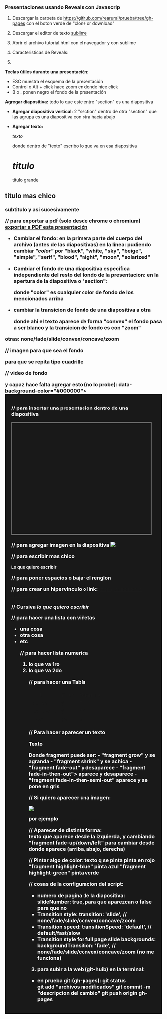 ### Presentaciones usando Reveals con Javascrip

1) Descargar la carpeta de https://github.com/rearural/prueba/tree/gh-pages con el boton verde de "clone or download"

2) Descargar el editor de texto [sublime](https://www.sublimetext.com/)

3) Abrir el archivo tutorial.html con el navegador y con sublime

4) Caracteristicas de Reveals:
5)

__Teclas útiles durante una presentación__:
-  ESC muestra el esquema de la presentación
-  Control o Alt + click hace zoom en donde hice click
- B o . ponen negro el fondo de la presentación

__Agregar diapositiva:__ todo lo que este entre "section" es una diapositiva
<section>

</section>

- __Agregar diapositiva vertical:__ 2 "section" dentro de otra "section" que las agrupa es una diapositiva con otra hacia abajo
<section>
  <section>

  </section>
  <section>

  </section>
</section>

- __Agregar texto:__
_<p>texto</p>_ donde dentro de "texto" escribo lo que va en esa diapositiva
_<h1> titulo </h1>_ titulo grande
<h2> titulo mas chico
<h3> subtitulo y asi sucesivamente

// para exportar a pdf (solo desde chrome o chromium)
<a href="https://github.com/presentacion.js#pdf-export">exportar a PDF esta presentación</a>

- __Cambiar el fondo__: en la primera parte del cuerpo del archivo (antes de las diapositivas) en la línea:
_<link rel="stylesheet" href="css/theme/color.css" id="theme">_ pudiendo cambiar _"color"_ por "black", "white, "sky", "beige", "simple", "serif", "blood", "night", "moon", "solarized"

- __Cambiar el fondo de una diapositiva específica independiente del resto del fondo de la presentacion:__ en la apertura de la diapositiva o "section":
	_<section data-background="color">_ donde "color" es cualquier color de fondo de los mencionados arriba

- __cambiar la transicion de fondo de una diapositiva a otra__
  <section data-transition="convex" data-background="white" data-background-transition="zoom">
	donde ahi el texto aparece de forma "convex" el fondo pasa a ser blanco y la transicion de fondo es con "zoom"
otras: none/fade/slide/convex/concave/zoom

// imagen para que sea el fondo
<section data-background="imagen.jpg">
<section data-background="imagen.jpg" data-background-repeat="repeat" data-background-size="500px"> para que se repita tipo cuadrille

// video de fondo
<section data-background-video="video.webm">
 y capaz hace falta agregar esto (no lo probe): data-background-color="#000000">
  <div style="background-color: rgba(0, 0, 0, 0.9); color: #fff; padding: 20px;">

// para insertar una presentacion dentro de una diapositiva
<iframe data-src="https://www.presentacion1.com" width="445" height="355" frameborder="0" marginwidth="0" marginheight="0" scrolling="no" style="border:3px solid #666; margin-bottom:5px; max-width: 100%;" allowfullscreen> </iframe>


// para agregar imagen en la diapositiva
<img src="imgagen.png"/>

// para escribir mas chico
<p o h1 o h2> <small> Lo que quiero escribir </small> </p o /h1 o /h2>

// para poner espacios o bajar el renglon
<BR>

// para crear un hipervinculo o link:
 <a href="https://pagina_web">lo q aparece en la diapositiva</a>

// Cursiva
 <em>lo que quiero escribir</em>


// para hacer una lista con viñetas
 <ul>
	 <li>una cosa</li>
	 <li>otra cosa</li>
	 <li>etc</li>

// para hacer lista numerica
	 <ol>
		 <li>lo que va 1ro</li>
		 <li>lo que va 2do</li>

// para hacer una Tabla
<table>
	<thead>
		<tr>
			<th>Item</th>
			<th>Value</th>
			<th>Quantity</th>
		</tr>
	</thead>
	<tbody>
		<tr>
			<td>Apples</td>
			<td>$1</td>
			<td>7</td>
		</tr>
		<tr>
			<td>Lemonade</td>
			<td>$2</td>
			<td>18</td>
		</tr>
		<tr>
			<td>Bread</td>
			<td>$3</td>
			<td>2</td>
		</tr>
	</tbody>
</table>


 // Para hacer aparecer un texto
 <p o h1 o h2 class="fragment"> Texto</p o h1 o h2>
 Donde fragment puede ser: - "fragment grow" y se agranda
                           - "fragment shrink" y se achica
                           - "fragment fade-out" y desaparece
                           - "fragment fade-in-then-out"> aparece y desaparece
                           - "fragment fade-in-then-semi-out" aparece y se pone en gris

// Si quiero aparecer una imagen:
	<p class="fragment"> <img src="imagen.jpg"/> </p> por ejemplo

// Aparecer de distinta forma:
<span style="display: inline-block;" class="fragment fade-right"> texto que aparece desde la izquierda, </span>
 y cambiando "fragment fade-up/down/left" para cambiar desde donde aparece (arriba, abajo, derecha)

 // Pintar algo de color:
 <span class="fragment highlight-red">texto q se pinta</span> pinta en rojo
 "fragment highlight-blue" pinta azul
 "fragment highlight-green" pinta verde

// cosas de la configuracion del script:
- numero de pagina de la diapositiva: slideNumber: true, para que aparezcan o false para que no
- Transition style: transition: 'slide', // none/fade/slide/convex/concave/zoom
- Transition speed: transitionSpeed: 'default', // default/fast/slow
- Transition style for full page slide backgrounds: backgroundTransition: 'fade', // none/fade/slide/convex/concave/zoom (no me funciona)

3) para subir a la web (git-huib) en la terminal:
- en prueba git:(gh-pages):
 git status  
 git add "archivos modificados"
 git commit -m "descripcion del cambio"
 git push origin gh-pages
